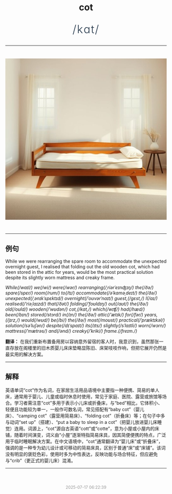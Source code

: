 <div align="center">

# cot

<div style="margin: 30px 0;">
<h1 style="font-size: 2.5em; font-weight: 300; letter-spacing: 2px; margin: 0; color: #2c3e50;">
/kɑt/
</h1>
</div>

</div>

---

<div align="center" style="margin: 40px 0;">

![cot](images/cot.png)

</div>

---

## 例句

While we were rearranging the spare room to accommodate the unexpected overnight guest, I realised that folding out the old wooden cot, which had been stored in the attic for years, would be the most practical solution despite its slightly worn mattress and creaky frame.

*While(/waɪl/) we(/wi/) were(/wər/) rearranging(/ˌriərˈeɪnʤɪŋ/) the(/ðə/) spare(/spɛr/) room(/rum/) to(/tɪ/) accommodate(/əˈkɑməˌdeɪt/) the(/ðə/) unexpected(/ˌənɪkˈspɛktɪd/) overnight(/ˈoʊvərˈnaɪt/) guest,(/gɛst,/) I(/aɪ/) realised(/ˈriəˌlaɪzd/) that(/ðət/) folding(/ˈfoʊldɪŋ/) out(/aʊt/) the(/ðə/) old(/oʊld/) wooden(/ˈwʊdən/) cot,(/kɑt,/) which(/wɪʧ/) had(/hæd/) been(/bɪn/) stored(/stɔrd/) in(/ɪn/) the(/ðə/) attic(/ˈætɪk/) for(/fər/) years,(/jɪrz,/) would(/wʊd/) be(/bi/) the(/ðə/) most(/moʊst/) practical(/ˈpræktɪkəl/) solution(/səˈluʃən/) despite(/dɪˈspaɪt/) its(/ɪts/) slightly(/sˈlaɪtli/) worn(/wɔrn/) mattress(/ˈmætrəs/) and(/ənd/) creaky(/ˈkriki/) frame.(/freɪm./)*

**翻译：** 在我们重新布置备用房以容纳意外留宿的客人时，我意识到，虽然那张一直存放在阁楼里的旧木质婴儿床床垫略显陈旧、床架吱吱作响，但把它展开仍然是最实用的解决方案。

---

## 解释

英语单词“cot”作为名词，在家居生活用品语境中主要指一种便携、简易的单人床，通常用于婴儿、儿童或临时休息时使用，常见于家庭、医院、露营或旅馆等场合。学习者需注意“cot”多用于表示小儿床或折叠床，与“bed”相比，它体积小、轻便且功能较为单一，一般作可数名词，常见搭配有“baby cot”（婴儿床）、“camping cot”（露营用简易床）、“folding cot”（折叠床）等；在句子中多与动词“set up”（搭建）、“put a baby to sleep in a cot”（把婴儿放进婴儿床睡觉）连用。词源上，“cot”源自古英语“cott”或“cotte”，意为小屋或小屋内的床铺，随着时间演变，词义由“小屋”逐渐特指简易床具，因其简便便携的特点，广泛用于临时睡眠解决方案。在中文语境中，“cot”通常翻译为“婴儿床”或“折叠床”，强调的是一种专为幼儿设计或可移动的简易床具，区别于普通“床”或“床铺”。该词没有明显的褒贬色彩，使用时多为中性表达，反映功能与场合特征，但应避免与“crib”（更正式的婴儿床）混淆。


---

<div align="center" style="margin-top: 50px;">
<small style="color: #999; font-size: 0.9em;">2025-07-17 06:22:39</small>
</div>

